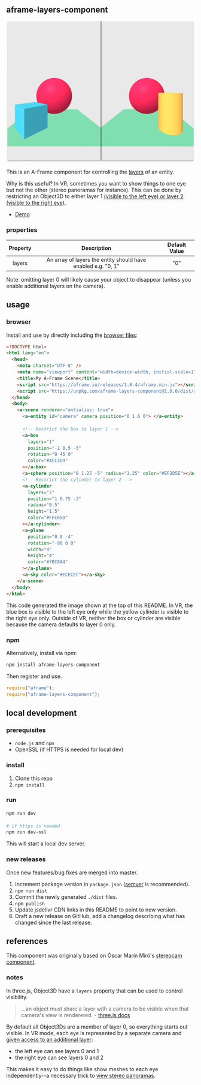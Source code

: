 ## aframe-layers-component

<p align="center">
  <img alt="An image split in half. Left side has: a green floor, a blue cube, and a red sphere. Right side has: a green floor, a red sphere, and a yellow cylinder." src="./in-vr.png">
</p>

This is an A-Frame component for controlling the [layers](https://threejs.org/docs/index.html#api/en/core/Layers) of an entity.

Why is this useful? In VR, sometimes you want to show things to one eye but
not the other (stereo panoramas for instance). This can be done by restricting
an Object3D to either layer 1 [(visible to the left eye) or layer 2 (visible
to the right eye)](https://github.com/mrdoob/three.js/blob/0950e5b6e8bceb520c154f45b5c240af45f0ed11/src/renderers/webxr/WebXRManager.js#L41).

- [Demo](https://bryik.github.io/aframe-layers-component/index.html)

### properties

| Property |                          Description                          | Default Value |
| :------: | :-----------------------------------------------------------: | :-----------: |
|  layers  | An array of layers the entity should have enabled e.g. "0, 1" |      "0"      |

Note: omitting layer 0 will likely cause your object to disappear (unless you enable additional layers on the camera).

## usage

### browser

Install and use by directly including the [browser files](dist):

```html
<!DOCTYPE html>
<html lang="en">
  <head>
    <meta charset="UTF-8" />
    <meta name="viewport" content="width=device-width, initial-scale=1" />
    <title>My A-Frame Scene</title>
    <script src="https://aframe.io/releases/1.0.4/aframe.min.js"></script>
    <script src="https://unpkg.com/aframe-layers-component@1.0.0/dist/aframe-layers-component.min.js"></script>
  </head>
  <body>
    <a-scene renderer="antialias: true">
      <a-entity id="camera" camera position="0 1.6 0"> </a-entity>

      <!-- Restrict the box to layer 1 -->
      <a-box
        layers="1"
        position="-1 0.5 -3"
        rotation="0 45 0"
        color="#4CC3D9"
      ></a-box>
      <a-sphere position="0 1.25 -5" radius="1.25" color="#EF2D5E"></a-sphere>
      <!-- Restrict the cylinder to layer 2 -->
      <a-cylinder
        layers="2"
        position="1 0.75 -3"
        radius="0.5"
        height="1.5"
        color="#FFC65D"
      ></a-cylinder>
      <a-plane
        position="0 0 -4"
        rotation="-90 0 0"
        width="4"
        height="4"
        color="#7BC8A4"
      ></a-plane>
      <a-sky color="#ECECEC"></a-sky>
    </a-scene>
  </body>
</html>
```

This code generated the image shown at the top of this README. In VR, the blue box is visible to the left eye only while the yellow cylinder is visible to the right eye only. Outside of VR, neither the box or cylinder are visible because the camera defaults to layer 0 only.

### npm

Alternatively, install via npm:

```bash
npm install aframe-layers-component
```

Then register and use.

```js
require("aframe");
require("aframe-layers-component");
```

## local development

### prerequisites

- `node.js` and `npm`
- OpenSSL (if HTTPS is needed for local dev)

### install

1. Clone this repo
2. `npm install`

### run

```bash
npm run dev

# if https is needed
npm run dev-ssl
```

This will start a local dev server.

### new releases

Once new features/bug fixes are merged into master.

1. Increment package version in `package.json` ([semver](https://semver.org/) is recommended).
2. `npm run dist`
3. Commit the newly generated `./dist` files.
4. `npm publish`
5. Update jsdelivr CDN links in this README to point to new version.
6. Draft a new release on GitHub, add a changelog describing what has changed since the last release.

## references

This component was originally based on Óscar Marín Miró's [stereocam component](https://github.com/oscarmarinmiro/aframe-stereo-component).

### notes

In three.js, Object3D have a `layers` property that can be used to control visibility.

> ...an object must share a layer with a camera to be visible when that camera's view is renderered. - [three.js docs](https://threejs.org/docs/index.html#api/en/core/Layers)

By default all Object3Ds are a member of layer 0, so everything starts out visible. In VR mode, each eye is represented by a separate camera and [given access to an additional layer](https://github.com/mrdoob/three.js/blob/0950e5b6e8bceb520c154f45b5c240af45f0ed11/src/renderers/webxr/WebXRManager.js#L41):

- the left eye can see layers 0 and 1
- the right eye can see layers 0 and 2

This makes it easy to do things like show meshes to each eye independently--a necessary trick to [view stereo panoramas](https://github.com/bryik/stereo-panorama-viewer).
